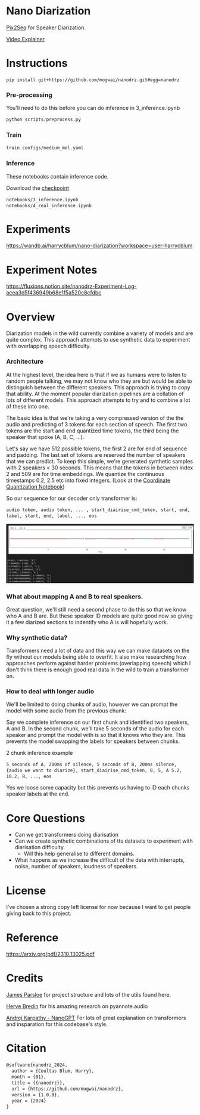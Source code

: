 # Nano Diarization

[Pix2Seq](https://ai.googleblog.com/2022/04/pix2seq-new-language-interface-for.html) for Speaker Diarization.

[Video Explainer](https://youtube.com/watch?v=_Sq9AALDJFE)

# Instructions

```
pip install git+https://github.com/mogwai/nanodrz.git#egg=nanodrz
```

### Pre-processing

You'll need to do this before you can do inference in 3_inference.ipynb

```py
python scripts/preprocess.py
```

### Train

```sh
train configs/medium_mel.yaml
```

### Inference

These notebooks contain inference code. 

Download the [checkpoint](https://drive.google.com/file/d/1Cg_GPHxpcWMqGpsDlLMXlr5ui0mPYacn)

```
notebooks/3_inference.ipynb
notebooks/4_real_inference.ipynb
```

# Experiments

https://wandb.ai/harrycblum/nano-diarization?workspace=user-harrycblum

# Experiment Notes

https://fluxions.notion.site/nanodrz-Experiment-Log-acea3d5f436949b68e1f5a520c8cfdbc

# Overview

Diarization models in the wild currently combine a variety of models and are quite complex. This approach attempts to use synthetic data to experiment with overlapping speech difficulty.

### Architecture

At the highest level, the idea here is that if we as humans were to listen to random people talking, we may not know who they are but would be able to distinguish between the different speakers. This approach is trying to copy that ability. At the moment popular diarization pipelines are a collation of lots of different models. This approach attempts to try and to combine a lot of these into one. 

The basic idea is that we're taking a very compressed version of the the audio and predicting of 3 tokens for each section of speech. The first two tokens are the start and end quantized time tokens, the third being the speaker that spoke (A, B, C, ...).

Let's say we have 512 possible tokens, the first 2 are for end of sequence and padding. The last set of tokens are reserved the number of speakers that we can predict. To keep this simple, we're generated synthetic samples with 2 speakers < 30 seconds. This means that the tokens in between index 2 and 509 are for time embeddings. We quantize the continuous timestamps 0.2, 2.5 etc into fixed integers. (Look at the [Coordinate Quantization Notebook](https://github.com/mogwai/nanodrz/blob/master/notebook/Coordinate%20Quantization.ipynb))

So our sequence for our decoder only transformer is:

```
audio token, audio token, ... , start_diairise_cmd_token, start, end, label, start, end, label, ..., eos
```

![Labels Visualization](imgs/labels_viz.png)


### What about mapping A and B to real speakers.

Great question, we'll still need a second phase to do this so that we know who A and B are. But these speaker ID models are quite good now so giving it a few diarized sections to indentify who A is will hopefully work.

### Why synthetic data?

Transformers need a lot of data and this way we can make datasets on the fly without our models being able to overfit. It also make researching how approaches perform against harder problems (overlapping speech) which I don't think there is enough good real data in the wild to train a transformer on. 

### How to deal with longer audio

We'll be limited to doing chunks of audio, however we can prompt the model with some audio from the previous chunk:

Say we complete inference on our first chunk and identified two speakers, A and B. In the second chunk, we'll take 5 seconds of the audio for each speaker and prompt the model with is so that it knows who they are. This prevents the model swapping the labels for speakers between chunks.

2 chunk inference example

```
5 seconds of A, 200ms of silence, 5 seconds of B, 200ms silence, {audio we want to diarize}, start_diairise_cmd_token, 0, 5, A 5.2, 10.2, B, ..., eos
```

Yes we loose some capacity but this prevents us having to ID each chunks speaker labels at the end. 



# Core Questions

- Can we get transformers doing diarisation
- Can we create synthetic combinations of tts datasets to experiment with diarisation difficulty.
    - Will this help generalise to different domains.
- What happens as we increase the difficult of the data with interrupts, noise, number of speakers, loudness of speakers.

# License

I've chosen a strong copy left license for now because I want to get people giving back to this project.

# Reference

https://arxiv.org/pdf/2310.13025.pdf

# Credits

[James Parsloe](https://github.com/jamesparsloe) for project structure and lots of the utils found here.

[Herve Bredin](https://github.com/hbredin) for his amazing research on pyannote.audio

[Andrej Karpathy - NanoGPT](https://github.com/karpathy/nanoGPT/) For lots of great explanation on transformers and insparation for this codebase's style.

# Citation

```
@software{nanodrz_2024,
  author = {Coultas Blum, Harry},
  month = {01},
  title = {{nanodrz}},
  url = {https://github.com/mogwai/nanodrz},
  version = {1.0.0},
  year = {2024}
}
```